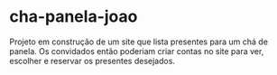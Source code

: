 # cha-panela-joao
Projeto em construção de um site que lista presentes para um chá de panela. Os convidados então poderiam criar contas no site para ver, escolher e reservar os presentes desejados.

